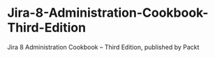 # Jira-8-Administration-Cookbook-Third-Edition
Jira 8 Administration Cookbook – Third Edition, published by Packt
